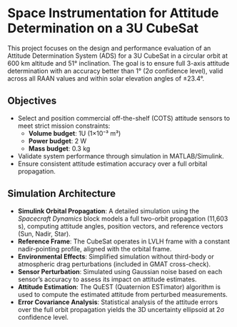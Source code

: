 # Space Instrumentation for Attitude Determination on a 3U CubeSat

This project focuses on the design and performance evaluation of an Attitude Determination System (ADS) for a 3U CubeSat in a circular orbit at 600 km altitude and 51° inclination. The goal is to ensure full 3-axis attitude determination with an accuracy better than 1° (2σ confidence level), valid across all RAAN values and within solar elevation angles of ±23.4°.

## Objectives

- Select and position commercial off-the-shelf (COTS) attitude sensors to meet strict mission constraints:
  - **Volume budget**: 1U (1×10⁻³ m³)
  - **Power budget**: 2 W
  - **Mass budget**: 0.3 kg
- Validate system performance through simulation in MATLAB/Simulink.
- Ensure consistent attitude estimation accuracy over a full orbital propagation.

## Simulation Architecture

- **Simulink Orbital Propagation**: A detailed simulation using the *Spacecraft Dynamics* block models a full two-orbit propagation (11,603 s), computing attitude angles, position vectors, and reference vectors (Sun, Nadir, Star).
- **Reference Frame**: The CubeSat operates in LVLH frame with a constant nadir-pointing profile, aligned with the orbital frame.
- **Environmental Effects**: Simplified simulation without third-body or atmospheric drag perturbations (included in GMAT cross-check).
- **Sensor Perturbation**: Simulated using Gaussian noise based on each sensor’s accuracy to assess its impact on attitude estimates.
- **Attitude Estimation**: The QuEST (Quaternion ESTimator) algorithm is used to compute the estimated attitude from perturbed measurements.
- **Error Covariance Analysis**: Statistical analysis of the attitude errors over the full orbit propagation yields the 3D uncertainty ellipsoid at 2σ confidence level.
